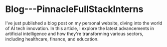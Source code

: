 # Blog---PinnacleFullStackInterns
I’ve just published a blog post on my personal website, diving into the world of AI tech innovation. In this article, I explore the latest advancements in artificial intelligence and how they're transforming various sectors, including healthcare, finance, and education.
